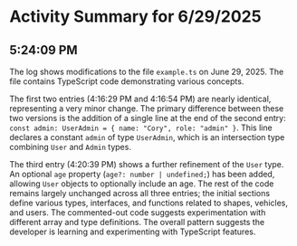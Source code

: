 # Activity Summary for 6/29/2025

## 5:24:09 PM
The log shows modifications to the file `example.ts` on June 29, 2025.  The file contains TypeScript code demonstrating various concepts.

The first two entries (4:16:29 PM and 4:16:54 PM)  are nearly identical, representing a very minor change.  The primary difference between these two versions is the addition of a single line at the end of the second entry: `const admin: UserAdmin = { name: "Cory", role: "admin" }`. This line declares a constant `admin` of type `UserAdmin`, which is an intersection type combining `User` and `Admin` types.

The third entry (4:20:39 PM) shows a further refinement of the `User` type.  An optional `age` property (`age?: number | undefined;`) has been added, allowing `User` objects to optionally include an age.  The rest of the code remains largely unchanged across all three entries; the initial sections define various types, interfaces, and functions related to shapes, vehicles, and users.  The commented-out code suggests experimentation with different array and type definitions.  The overall pattern suggests the developer is learning and experimenting with TypeScript features.
